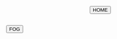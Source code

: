  <html>
  <head>
  </head>
  <body>
<form action="index.html">
      <center><button type="submit" class="button">HOME</button></center>
       </form>
    <br>
   <a href="https://www.freeonlinegames.com/?ref=icon"> <button>FOG</button> </a>
  </body>
  </html>
